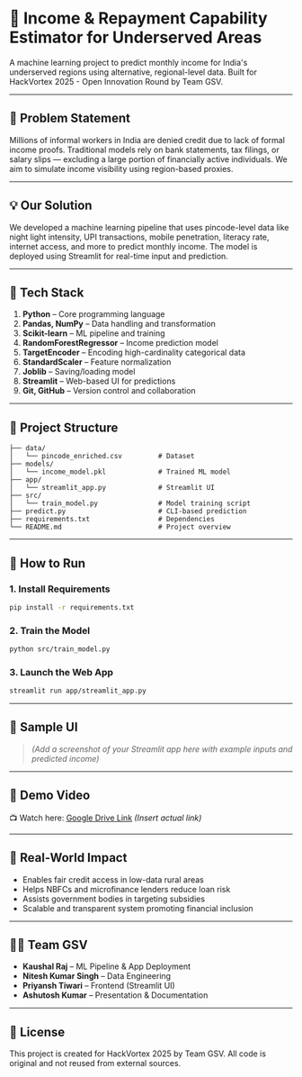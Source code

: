 
# 🧮 Income & Repayment Capability Estimator for Underserved Areas

A machine learning project to predict monthly income for India's underserved regions using alternative, regional-level data. Built for HackVortex 2025 - Open Innovation Round by Team GSV.

---

## 🚀 Problem Statement

Millions of informal workers in India are denied credit due to lack of formal income proofs. Traditional models rely on bank statements, tax filings, or salary slips — excluding a large portion of financially active individuals. We aim to simulate income visibility using region-based proxies.

---

## 💡 Our Solution

We developed a machine learning pipeline that uses pincode-level data like night light intensity, UPI transactions, mobile penetration, literacy rate, internet access, and more to predict monthly income. The model is deployed using Streamlit for real-time input and prediction.

---

## 🧠 Tech Stack

1. **Python** – Core programming language  
2. **Pandas, NumPy** – Data handling and transformation  
3. **Scikit-learn** – ML pipeline and training  
4. **RandomForestRegressor** – Income prediction model  
5. **TargetEncoder** – Encoding high-cardinality categorical data  
6. **StandardScaler** – Feature normalization  
7. **Joblib** – Saving/loading model  
8. **Streamlit** – Web-based UI for predictions  
9. **Git, GitHub** – Version control and collaboration

---

## 📁 Project Structure

```
├── data/
│   └── pincode_enriched.csv         # Dataset
├── models/
│   └── income_model.pkl             # Trained ML model
├── app/
│   └── streamlit_app.py             # Streamlit UI
├── src/
│   └── train_model.py               # Model training script
├── predict.py                       # CLI-based prediction
├── requirements.txt                 # Dependencies
└── README.md                        # Project overview
```

---

## 🧪 How to Run

### 1. Install Requirements
```bash
pip install -r requirements.txt
```

### 2. Train the Model
```bash
python src/train_model.py
```

### 3. Launch the Web App
```bash
streamlit run app/streamlit_app.py
```

---

## 📸 Sample UI

> _(Add a screenshot of your Streamlit app here with example inputs and predicted income)_

---

## 🎥 Demo Video

📺 Watch here: [Google Drive Link](https://drive.google.com/...) *(Insert actual link)*

---

## 🎯 Real-World Impact

- Enables fair credit access in low-data rural areas  
- Helps NBFCs and microfinance lenders reduce loan risk  
- Assists government bodies in targeting subsidies  
- Scalable and transparent system promoting financial inclusion

---

## 👨‍💻 Team GSV

- **Kaushal Raj** – ML Pipeline & App Deployment  
- **Nitesh Kumar Singh** – Data Engineering  
- **Priyansh Tiwari** – Frontend (Streamlit UI)  
- **Ashutosh Kumar** – Presentation & Documentation

---

## 📄 License

This project is created for HackVortex 2025 by Team GSV. All code is original and not reused from external sources.
